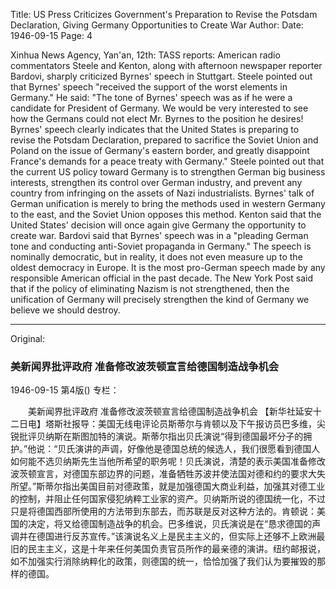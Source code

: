 Title: US Press Criticizes Government's Preparation to Revise the Potsdam Declaration, Giving Germany Opportunities to Create War
Author:
Date: 1946-09-15
Page: 4

Xinhua News Agency, Yan'an, 12th: TASS reports: American radio commentators Steele and Kenton, along with afternoon newspaper reporter Bardovi, sharply criticized Byrnes' speech in Stuttgart. Steele pointed out that Byrnes' speech "received the support of the worst elements in Germany." He said: "The tone of Byrnes' speech was as if he were a candidate for President of Germany. We would be very interested to see how the Germans could not elect Mr. Byrnes to the position he desires! Byrnes' speech clearly indicates that the United States is preparing to revise the Potsdam Declaration, prepared to sacrifice the Soviet Union and Poland on the issue of Germany's eastern border, and greatly disappoint France's demands for a peace treaty with Germany." Steele pointed out that the current US policy toward Germany is to strengthen German big business interests, strengthen its control over German industry, and prevent any country from infringing on the assets of Nazi industrialists. Byrnes' talk of German unification is merely to bring the methods used in western Germany to the east, and the Soviet Union opposes this method. Kenton said that the United States' decision will once again give Germany the opportunity to create war. Bardovi said that Byrnes' speech was in a "pleading German tone and conducting anti-Soviet propaganda in Germany." The speech is nominally democratic, but in reality, it does not even measure up to the oldest democracy in Europe. It is the most pro-German speech made by any responsible American official in the past decade. The New York Post said that if the policy of eliminating Nazism is not strengthened, then the unification of Germany will precisely strengthen the kind of Germany we believe we should destroy.



<hr /> 

Original: 


### 美新闻界批评政府  准备修改波茨顿宣言给德国制造战争机会

1946-09-15
第4版()
专栏：

　　美新闻界批评政府
    准备修改波茨顿宣言给德国制造战争机会
    【新华社延安十二日电】塔斯社报导：美国无线电评论员斯蒂尔与肯顿以及下午报访员巴多维，尖锐批评贝纳斯在斯图加特的演说。斯蒂尔指出贝氏演说“得到德国最坏分子的拥护。”他说：“贝氏演讲的声调，好像他是德国总统的候选人，我们很愿看到德国人如何能不选贝纳斯先生当他所希望的职务呢！贝氏演说，清楚的表示美国准备修改波茨顿宣言，对德国东部边界的问题，准备牺牲苏波并使法国对德和约的要求大失所望。”斯蒂尔指出美国目前对德政策，就是加强德国大商业利益，加强其对德工业的控制，并阻止任何国家侵犯纳粹工业家的资产。贝纳斯所说的德国统一化，不过只是将德国西部所使用的方法带到东部去，而苏联是反对这种方法的。肯顿说：美国的决定，将又给德国制造战争的机会。巴多维说，贝氏演说是在“恳求德国的声调并在德国进行反苏宣传。”该演说名义上是民主主义的，但实际上还够不上欧洲最旧的民主主义，这是十年来任何美国负责官员所作的最亲德的演讲。纽约邮报说，如不加强实行消除纳粹化的政策，则德国的统一，恰恰加强了我们认为要摧毁的那样的德国。
